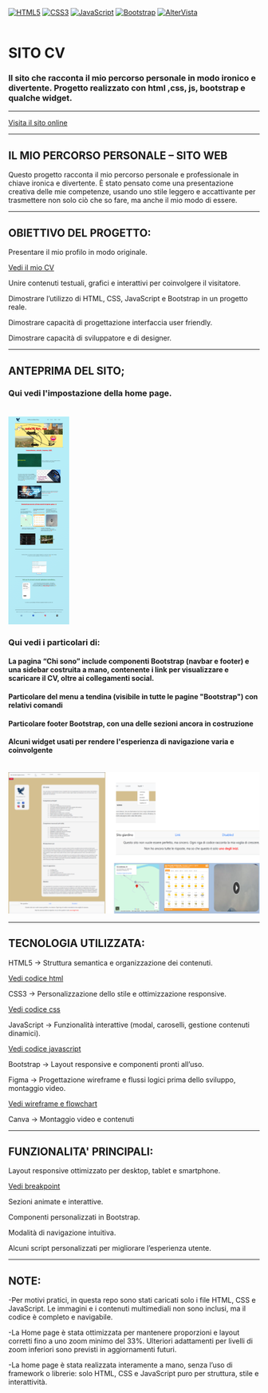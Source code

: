 [![HTML5](https://img.shields.io/badge/HTML5-E34F26?logo=html5&logoColor=white&style=flat)](INFOhtml.md)
[![CSS3](https://img.shields.io/badge/CSS3-1572B6?logo=css3&logoColor=white&style=flat)](INFOcss.md)
[![JavaScript](https://img.shields.io/badge/JavaScript-F7DF1E?logo=javascript&logoColor=black&style=flat)](INFOjs.md)
[![Bootstrap](https://img.shields.io/badge/Bootstrap-7952B3?logo=bootstrap&logoColor=white&style=flat)](INFObootstrap.md)
[![AlterVista](https://img.shields.io/badge/Hosting-AlterVista-orange?style=flat)](INFOaltervista.md)
<br><br>
# SITO CV
### Il sito che racconta il mio percorso personale in modo ironico e divertente. Progetto realizzato con html ,css, js, bootstrap e qualche widget.  




---

[Visita il sito online](https://sitocv.altervista.org)  


---



## IL MIO PERCORSO PERSONALE – SITO WEB  


Questo progetto racconta il mio percorso personale e professionale in chiave ironica e divertente.
È stato pensato come una presentazione creativa delle mie competenze, usando uno stile leggero e accattivante per trasmettere non solo ciò che so fare, ma anche il mio modo di essere.

---

## OBIETTIVO DEL PROGETTO:   


Presentare il mio profilo in modo originale.  

[Vedi il mio CV](/img/cv-simone.pdf)

Unire contenuti testuali, grafici e interattivi per coinvolgere il visitatore.

Dimostrare l’utilizzo di HTML, CSS, JavaScript e Bootstrap in un progetto reale.

Dimostrare capacità di progettazione interfaccia user friendly.

Dimostrare capacità di sviluppatore e di designer. 

---

## ANTEPRIMA DEL SITO;  

### Qui vedi l'impostazione della home page. <br><br>

![Homepage del sito](/img/home-full.png)

### Qui vedi i particolari di:
#### La pagina “Chi sono” include componenti Bootstrap (navbar e footer) e una sidebar costruita a mano, contenente i link per visualizzare e scaricare il CV, oltre ai collegamenti social.
#### Particolare del menu a tendina (visibile in tutte le pagine "Bootstrap") con relativi comandi
#### Particolare footer Bootstrap, con una delle sezioni ancora in costruzione
#### Alcuni widget usati per rendere l'esperienza di navigazione varia e coinvolgente <br><br>
![Homepage del sito](/img/screen-sticv.png)

---

## TECNOLOGIA UTILIZZATA:

HTML5 → Struttura semantica e organizzazione dei contenuti.  

[Vedi codice html](/codice/html)  


CSS3 → Personalizzazione dello stile e ottimizzazione responsive.  

[Vedi codice css](/codice/css)  

JavaScript → Funzionalità interattive (modal, caroselli, gestione contenuti dinamici).  

[Vedi codice javascript](/codice/js)  

Bootstrap → Layout responsive e componenti pronti all’uso.

Figma → Progettazione wireframe e flussi logici prima dello sviluppo, montaggio video.  

[Vedi wireframe e flowchart](/img/wireframe-flowchart-sitocv.png)  

Canva → Montaggio video e contenuti

---

## FUNZIONALITA' PRINCIPALI:

Layout responsive ottimizzato per desktop, tablet e smartphone.   

[Vedi breakpoint](/img/breakpoint.png)

Sezioni animate e interattive.

Componenti personalizzati in Bootstrap.

Modalità di navigazione intuitiva.

Alcuni script personalizzati per migliorare l’esperienza utente.

---


## NOTE:

-Per motivi pratici, in questa repo sono stati caricati solo i file HTML, CSS e JavaScript.
Le immagini e i contenuti multimediali non sono inclusi, ma il codice è completo e navigabile.

-La Home page è stata ottimizzata per mantenere proporzioni e layout corretti fino a uno zoom minimo del 33%.
Ulteriori adattamenti per livelli di zoom inferiori sono previsti in aggiornamenti futuri.

-La home page è stata realizzata interamente a mano, senza l’uso di framework o librerie: solo HTML, CSS e JavaScript puro per struttura, stile e interattività.

